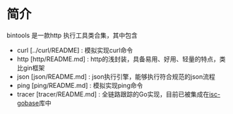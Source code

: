 # 简介
bintools 是一款http 执行工具类合集，其中包含
+ curl [../curl/README] : 模拟实现curl命令
+ http [http/README.md] : http的浅封装，具备易用、好用、轻量的特点，类比gin框架
+ json [json/README.md] : json执行引擎，能够执行符合规范的json流程
+ ping [ping/README.md] : 模拟实现ping命令
+ tracer [tracer/README.md] : 全链路跟踪的Go实现，目前已被集成在[isc-gobase](http://github.com/isyscore/isc-gobase)库中
